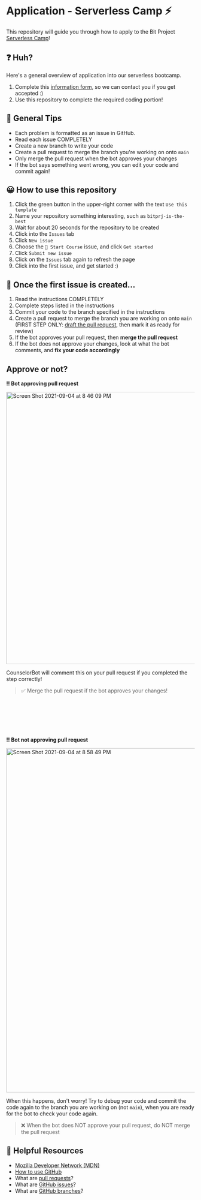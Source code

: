 # Application - Serverless Camp ⚡
This repository will guide you through how to apply to the Bit Project [Serverless Camp](https://www.bitproject.org/serverless)!

## ❓ Huh? 
Here's a general overview of application into our serverless bootcamp.
1. Complete this [information form](https://jkfr7wbzytt.typeform.com/serverless-camp), so we can contact you if you get accepted :)
2. Use this repository to complete the required coding portion!

## 🌟 General Tips
- Each problem is formatted as an issue in GitHub. 
- Read each issue COMPLETELY
- Create a new branch to write your code
- Create a pull request to merge the branch you're working on onto `main`
- Only merge the pull request when the bot approves your changes
- If the bot says something went wrong, you can edit your code and commit again!

## 😀 How to use this repository
1. Click the green button in the upper-right corner with the text `Use this template`
2. Name your repository something interesting, such as `bitprj-is-the-best`
3. Wait for about 20 seconds for the repository to be created
4. Click into the `Issues` tab
5. Click `New issue`
6. Choose the `🚀 Start Course` issue, and click `Get started`
7. Click `Submit new issue`
8. Click on the `Issues` tab again to refresh the page
9. Click into the first issue, and get started :)

## 📝 Once the first issue is created...
1. Read the instructions COMPLETELY
2. Complete steps listed in the instructions
3. Commit your code to the branch specified in the instructions
4. Create a pull request to merge the branch you are working on onto `main` (FIRST STEP ONLY: [draft the pull request](https://docs.github.com/en/github/collaborating-with-pull-requests/proposing-changes-to-your-work-with-pull-requests/creating-a-pull-request), then mark it as ready for review)
5. If the bot approves your pull request, then **merge the pull request**
6. If the bot does not approve your changes, look at what the bot comments, and **fix your code accordingly**


## Approve or not?

**‼️ Bot approving pull request**

<img width="726" alt="Screen Shot 2021-09-04 at 8 46 09 PM" src="https://user-images.githubusercontent.com/62436772/132111402-075c9444-2f50-4be4-973f-e7c50cc04bd3.png">

CounselorBot will comment this on your pull request if you completed the step correctly!

> ✅ Merge the pull request if the bot approves your changes!

<br />
<br />
<br />
<br />
<br />

**‼️ Bot not approving pull request**

<img width="918" alt="Screen Shot 2021-09-04 at 8 58 49 PM" src="https://user-images.githubusercontent.com/62436772/132111552-355379c2-adc1-4cbb-acf9-f9919c5ab55e.png">

When this happens, don't worry! Try to debug your code and commit the code again to the branch you are working on (not `main`), when you are ready for the bot to check your code again. 

> ❌ When the bot does NOT approve your pull request, do NOT merge the pull request




## 📖 Helpful Resources
- [Mozilla Developer Network (MDN)](https://developer.mozilla.org/en-US/docs/Web/JavaScript)
- [How to use GitHub](https://www.youtube.com/watch?v=PQsJR8ci3J0)
- What are [pull requests](https://docs.github.com/en/github/collaborating-with-pull-requests/proposing-changes-to-your-work-with-pull-requests/about-pull-requests#:~:text=Pull%20requests%20let%20you%20tell,merged%20into%20the%20base%20branch.)?
- What are [GitHub issues](https://guides.github.com/features/issues/)?
- What are [GitHub branches](https://docs.github.com/en/github/collaborating-with-pull-requests/proposing-changes-to-your-work-with-pull-requests/about-branches)?
